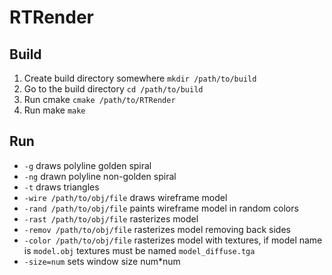# RTRender

## Build
  1. Create build directory somewhere `mkdir /path/to/build`
  2. Go to the build directory `cd /path/to/build`
  3. Run cmake `cmake /path/to/RTRender`
  4. Run make `make`

## Run
  * `-g` draws polyline golden spiral
  * `-ng` drawn polyline non-golden spiral
  * `-t` draws triangles
  * `-wire /path/to/obj/file` draws wireframe model
  * `-rand /path/to/obj/file` paints wireframe model in random colors
  * `-rast /path/to/obj/file` rasterizes model
  * `-remov /path/to/obj/file` rasterizes model removing back sides
  * `-color /path/to/obj/file` rasterizes model with textures, if model name is
    `model.obj` textures must be named `model_diffuse.tga`
  * `-size=num` sets window size num*num

